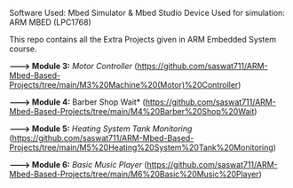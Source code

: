 Software Used: Mbed Simulator & Mbed Studio
Device Used for simulation: ARM MBED (LPC1768)

This repo contains all the Extra Projects given in ARM Embedded System course.


**---> Module 3:**
      *Motor Controller*  (https://github.com/saswat711/ARM-Mbed-Based-Projects/tree/main/M3%20Machine%20(Motor)%20Controller)


**---> Module 4:**
      Barber Shop Wait*  (https://github.com/saswat711/ARM-Mbed-Based-Projects/tree/main/M4%20Barber%20Shop%20Wait)


**---> Module 5:**
      *Heating System Tank Monitoring*  (https://github.com/saswat711/ARM-Mbed-Based-Projects/tree/main/M5%20Heating%20System%20Tank%20Monitoring)


**---> Module 6:**
      *Basic Music Player*   (https://github.com/saswat711/ARM-Mbed-Based-Projects/tree/main/M6%20Basic%20Music%20Player)
